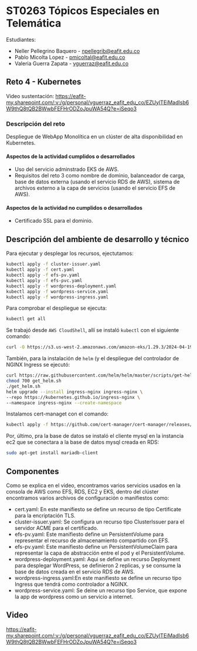 # ST0263 Tópicos Especiales en Telemática

Estudiantes:
- Neller Pellegrino Baquero - npellegrib@eafit.edu.co
- Pablo Micolta Lopez - pmicoltal@eafit.edu.co
- Valeria Guerra Zapata - vguerraz@eafit.edu.co

## Reto 4 - Kubernetes
Video sustentación: https://eafit-my.sharepoint.com/:v:/g/personal/vguerraz_eafit_edu_co/EZUylTEiMadIsb6W9thQ8tQB2BWwbFEFHrODZoJpuWA54Q?e=iSeqo3

### Descripción del reto
Despliegue de WebApp Monolítica en un clúster de alta disponibilidad en Kubernetes.

####  Aspectos de la actividad cumplidos o desarrollados
- Uso del servicio adminstrado EKS de AWS.
- Requisitos del reto 3 como nombre de dominio, balanceador de carga, base de datos externa (usando el servicio RDS de AWS), sistema de archivos externo a la capa de servicios (usando el servicio EFS de AWS).

####  Aspectos de la actividad no cumplidos o desarrollados
- Certificado SSL para el dominio.

## Descripción del ambiente de desarrollo y técnico
Para ejecutar y desplegar los recursos, ejectutamos:

```bash
kubectl apply -f cluster-issuer.yaml
kubectl apply -f cert.yaml
kubectl apply -f efs-pv.yaml
kubectl apply -f efs-pvc.yaml
kubectl apply -f wordpress-deployment.yaml
kubectl apply -f wordpress-service.yaml
kubectl apply -f wordpress-ingress.yaml
```

Para comprobar el despliegue se ejecuta: 

```bash
kubectl get all
```

Se trabajó desde `AWS CloudShell`, allí se instaló `kubectl` con el siguiente comando:

```bash
curl -O https://s3.us-west-2.amazonaws.com/amazon-eks/1.29.3/2024-04-19/bin/linux/amd64/kubectl
```

También, para la instalación de `helm` (y el despliegue del controlador de NGINX Ingress se ejecutó:

```bash
curl https://raw.githubusercontent.com/helm/helm/master/scripts/get-helm-3 > get_helm.sh
chmod 700 get_helm.sh
./get_helm.sh
helm upgrade --install ingress-nginx ingress-nginx \
--repo https://kubernetes.github.io/ingress-nginx \
--namespace ingress-nginx --create-namespace
```

Instalamos cert-managet con el comando:

```bash
kubectl apply -f https://github.com/cert-manager/cert-manager/releases/download/v1.14.5/cert-manager.yaml
```

Por, último, pra la base de datos se instaló el cliente mysql en la instancia ec2 que se conectara a la base de datos mysql creada en RDS:
```bash
sudo apt-get install mariadb-client
```

## Componentes
Como se explica en el video, encontramos varios servicios usados en la consola de AWS como EFS, RDS, EC2 y EKS, dentro del clúster encontramos varios archivos de configuración o manifiestos como: 
- cert.yaml: En este manifiesto se define un recurso de tipo Certificate para la encriptación TLS.
- cluster-issuer.yaml: Se configura un recurso tipo ClusterIssuer para el servidor ACME para el certificado.
- efs-pv.yaml: Este manifiesto define un PersistentVolume para representar el recurso de almacenamiento compartido con EFS.
- efs-pv.yaml: Este manifiesto define un PersistentVolumeClaim para representar la capa de abstracción entre el pod y el PersistentVolume.
- wordpress-deployment.yaml: Aqui se define un recurso Deployment para desplegar WordPress, se definieron 2 replicas, y se consume la base de datos creada en el servicio RDS de AWS.
- wordpress-ingress.yaml:En este manifiesto se define un recurso tipo Ingress que tendrá como controlador a NGINX.
- wordpress-service.yaml: Se deine un recurso tipo Service, que expone la app de wordpress como un servicio a internet.


## Video
https://eafit-my.sharepoint.com/:v:/g/personal/vguerraz_eafit_edu_co/EZUylTEiMadIsb6W9thQ8tQB2BWwbFEFHrODZoJpuWA54Q?e=iSeqo3
